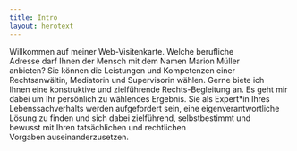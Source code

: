 ```yaml
---
title: Intro
layout: herotext
---
```


Willkommen auf meiner Web-Visitenkarte. Welche berufliche Adresse darf Ihnen der Mensch mit dem Namen Marion Müller anbieten? Sie können die Leistungen und Kompetenzen einer Rechtsanwältin, Mediatorin und Supervisorin wählen. Gerne biete ich Ihnen eine konstruktive und zielführende Rechts-Begleitung an. Es geht mir dabei um Ihr persönlich zu wählendes Ergebnis. Sie als Expert*in Ihres Lebenssachverhalts werden aufgefordert sein, eine eigenverantwortliche Lösung zu finden und sich dabei zielführend, selbstbestimmt und bewusst mit Ihren tatsächlichen und rechtlichen Vorgaben auseinanderzusetzen.